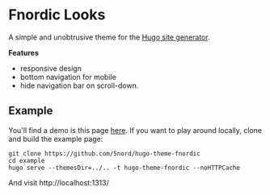 # Fnordic Looks

A simple and unobtrusive theme for the [Hugo site generator](https://gohugo.io/).

**Features**

* responsive design
* bottom navigation for mobile
* hide navigation bar on scroll-down.


## Example

You'll find a demo is this page [here](https://hugo-theme-fnordic.github.io/).
If you want to play around locally, clone and build the example page:

	git clone https://github.com/5nord/hugo-theme-fnordic
	cd example
	hugo serve --themesDir=../.. -t hugo-theme-fnordic --noHTTPCache

And visit http://localhost:1313/


